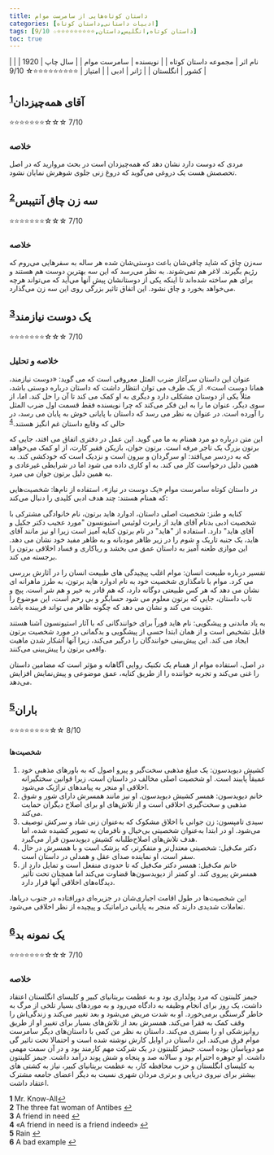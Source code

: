 ```yaml
---
title: داستان‌ کوتاه‌هایی از سامرست موام
categories: [ادبیات داستانی,داستان کوتاه]
tags: [داستان کوتاه,انگلیس,داستان,⭐⭐⭐⭐⭐⭐⭐⭐⭐☆ 9/10]
toc: true
---
```



| نام اثر | مجموعه داستان‌ کوتاه‌ |
| نویسنده | سامرست موام |
| سال چاپ | 1920 |
| کشور | انگلستان |
| ژانر | ادبی |
| امتیاز | ⭐⭐⭐⭐⭐⭐⭐⭐⭐☆ 9/10 |


## آقای همه‌چیزدان<sup id="a1">[1](#f1)</sup>
⭐⭐⭐⭐⭐⭐⭐☆☆☆ 7/10
### خلاصه
مردی که دوست دارد نشان دهد که همه‌چیزدان است در بحث مروارید که در اصل تحصصش هست یک دروغی می‌گوید که دروغ زنی جلوی شوهرش نمایان نشود. 


## سه زن چاق آنتیبس<sup id="a2">[2](#f2)</sup>
⭐⭐⭐⭐⭐⭐⭐☆☆☆ 7/10
### خلاصه
سه‌زن چاق که شاید چاقی‌شان باعث دوستی‌شان شده هر ساله به سفر‌هایی می‌روم که رژیم بگیرند. لاغر هم نمی‌شوند. به نظر می‌رسد که این سه بهترین دوست هم هستند و برای هم ساخته شده‌اند تا اینکه یکی از دوستانشان پیش آنها می‌آید که می‌تواند هرچه می‌خواهد بخورد و چاق نشود. این اتفاق تاثیر بزرگی روی این سه زن می‌گذارد.

## یک دوست نیازمند<sup id="a3">[3](#f3)</sup>
⭐⭐⭐⭐⭐⭐⭐☆☆☆ 7/10
### خلاصه و تحلیل
عنوان این داستان سرآغاز ضرب المثل معروفی است که می گوید: «دوست نیازمند، همانا دوست است». از یک طرف می توان انتظار داشت که داستان درباره دوستی باشد، مثلاً یکی از دوستان مشکلی دارد و دیگری به او کمک می کند تا آن را حل کند. اما، از سوی دیگر، عنوان ما را به این فکر می‌کند که چرا نویسنده فقط قسمت اول ضرب المثل را آورده است. در عنوان به نظر می رسد که داستان با پایانی خوش به پایان می رسد، در حالی که وقایع داستان غم انگیز هستند.<sup id="a4">[4](#f4)</sup>

این متن درباره دو مرد همنام به ما می گوید. این عمل در دفتری اتفاق می افتد، جایی که برتون بزرگ یک تاجر مرفه است. برتون جوان، بازیکن فقیر کارت، از او کمک می‌خواهد که به دردسر می‌افتد: او سرگردان و بیرون است و نزدیک است که خودکشی کند. به همین دلیل درخواست کار می کند. به او کاری داده می شود اما در شرایطی غیرعادی و به همین دلیل برتون جوان می میرد.

در داستان کوتاه سامرست موام «یک دوست در نیاز»، استفاده از نام‌ها: شخصیت‌هایی که همنام هستند: چند هدف ادبی کلیدی را دنبال می‌کند:

کنایه و طنز: شخصیت اصلی داستان، ادوارد هاید برتون، نام خانوادگی مشترکی با شخصیت ادبی بدنام آقای هاید از رابرت لوئیس استیونسون "مورد عجیب دکتر جکیل و آقای هاید" دارد.  استفاده از "هاید" در نام برتون کنایه آمیز است زیرا او نیز مانند آقای هاید، یک جنبه تاریک و شوم را در زیر ظاهر مودبانه و به ظاهر مفید خود نشان می دهد. این موازی طعنه آمیز به داستان عمق می بخشد و ریاکاری و فساد اخلاقی برتون را برجسته می کند.

تفسیر درباره طبیعت انسان: موام اغلب پیچیدگی های طبیعت انسان را در آثارش بررسی می کرد. موام با نامگذاری شخصیت خود به نام ادوارد هاید برتون، به طرز ماهرانه ای نشان می دهد که هر کس طبیعتی دوگانه دارد، که هم قادر به خیر و هم شر است. پیچ و تاب داستان، جایی که برتون معلوم می شود حسابگر و بی رحم است، این موضوع را تقویت می کند و نشان می دهد که چگونه ظاهر می تواند فریبنده باشد.

به یاد ماندنی و پیشگویی: نام هاید فوراً برای خوانندگانی که با آثار استیونسون آشنا هستند قابل تشخیص است و از همان ابتدا حسی از پیشگویی و بدگمانی در مورد شخصیت برتون ایجاد می کند. این پیش‌بینی خوانندگان را درگیر می‌کند، زیرا آنها آشکار شدن ماهیت واقعی برتون را پیش‌بینی می‌کنند.

در اصل، استفاده موام از همنام یک تکنیک روایی آگاهانه و مؤثر است که مضامین داستان را غنی می‌کند و تجربه خواننده را از طریق کنایه، عمق موضوعی و پیش‌نمایش افزایش می‌دهد.

## باران<sup id="a5">[5](#f5)</sup>
⭐⭐⭐⭐⭐⭐⭐⭐☆☆ 8/10
#### شخصیت‌ها
1. کشیش دیویدسون: یک مبلغ مذهبی سخت‌گیر و پیرو اصول که به باورهای مذهبی خود عمیقاً پایبند است. او شخصیت اصلی مخالف در داستان است، زیرا قوانین سختگیرانه اخلاقی او منجر به پیامدهای تراژیک می‌شود.
2. خانم دیویدسون: همسر کشیش دیویدسون. او نیز مانند همسرش دارای شور و شوق مذهبی و سخت‌گیری اخلاقی است و از تلاش‌های او برای اصلاح دیگران حمایت می‌کند.
3. سیدی تامپسون: زن جوانی با اخلاق مشکوک که به‌عنوان زنی شاد و سرکش توصیف می‌شود. او در ابتدا به‌عنوان شخصیتی بی‌خیال و نافرمان به تصویر کشیده شده، اما هدف تلاش‌های اصلاح‌طلبانه کشیش دیویدسون قرار می‌گیرد.
4. دکتر مک‌فیل: شخصیتی معتدل‌تر و متفکرتر، که پزشک است و با همسرش در حال سفر است. او نماینده صدای عقل و همدلی در داستان است.
5. خانم مک‌فیل: همسر دکتر مک‌فیل که تا حدودی منفعل است و تمایل دارد از همسرش پیروی کند. او کمتر از دیویدسون‌ها قضاوت می‌کند اما همچنان تحت تأثیر دیدگاه‌های اخلاقی آنها قرار دارد.

این شخصیت‌ها در طول اقامت اجباری‌شان در جزیره‌ای دورافتاده در جنوب دریاها، تعاملات شدیدی دارند که منجر به پایانی دراماتیک و پیچیده از نظر اخلاقی می‌شود.

## یک نمونه بد<sup id="a6">[6](#f6)</sup>
⭐⭐⭐⭐⭐⭐⭐☆☆☆ 7/10
### خلاصه
جیمز کلینتون که مرد پولداری بود و به عظمت بریتانیای کبیر و کلیسای انگلستان اعتقاد داشت، یک روز برای انجام وظیفه به دادگاه می‌رود و به مورد‌های بسیار تلخی از مرگ به خاطر گرسنگی برمی‌خورد. او به شدت مریض می‌شود و بعد تغییر می‌کند و زندگی‌اش را وقف کمک به فقرا می‌کند. همسرش بعد از تلاش‌های بسیار برای تغییر او از طریق روانپزشکی او را بستری می‌کند.
داستان به نظر من کمی با داستان‌های دیگر سامرست موام فرق می‌کند. این داستان در اوایل کارش نوشته شده است و احتمالا تحت تاثیر گی‌ مو دو‌پاسان بوده است.
جیمز کلینتون در یک شرکت مهم کارمند بود و در آن سمت مهمی داشت. او جوهره احترام بود و سالانه صد و پنجاه و شش پوند درآمد داشت. جیمز کلینتون به کلیسای انگلستان و حزب محافظه کار، به عظمت بریتانیای کبیر، نیاز به کشتی های بیشتر برای نیروی دریایی و برتری مردان شهری نسبت به دیگر اعضای جامعه مشترک اعتقاد داشت.


<b id="f1">1</b> <span class="footnote">Mr. Know-All</span>[↩](#a1)
<br><b id="f2">2</b> <span class="footnote">The three fat woman of Antibes</span> [↩](#a2)
<br><b id="f3">3</b> <span class="footnote">A friend in need</span> [↩](#a3)
<br><b id="f4">4</b> <span class="footnote">«A friend in need is a friend indeed»</span> [↩](#a4)
<br><b id="f5">5</b> <span class="footnote">Rain</span> [↩](#a5)
<br><b id="f6">6</b> <span class="footnote">A bad example</span> [↩](#a6)



